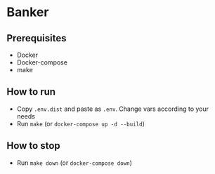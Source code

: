 # Banker

## Prerequisites

* Docker
* Docker-compose 
* make

## How to run

* Copy `.env.dist` and paste as `.env`. Change vars according to your needs
* Run `make` (or `docker-compose up -d --build`)

## How to stop

* Run `make down` (or `docker-compose down`)
